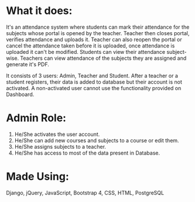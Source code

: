 # What it does:
It's an attendance system where students can mark their attendance for the subjects whose portal is opened by the teacher.
Teacher then closes portal, verifies attendance and uploads it. Teacher can also reopen the portal or cancel the attendance taken before it is uploaded, once attendance is uploaded it can't be modified.
Students can view their attendance subject-wise.
Teachers can view attendance of the subjects they are assigned and generate it's PDF.

It consists of 3 users: Admin, Teacher and Student.
After a teacher or a student registers, their data is added to database but their account is not activated.
A non-activated user cannot use the functionality provided on Dashboard.

# Admin Role:
1. He/She activates the user account.
2. He/She can add new courses and subjects to a course or edit them.
3. He/She assigns subjects to a teacher.
4. He/She has access to most of the data present in Database.

# Made Using:
Django, jQuery, JavaScript, Bootstrap 4, CSS, HTML, PostgreSQL
